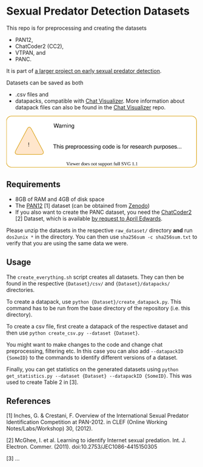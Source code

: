 # Sexual Predator Detection Datasets

This repo is for preprocessing and creating the datasets
- PAN12,
- ChatCoder2 (CC2),
- VTPAN, and
- PANC.

It is part of [a larger project on early sexual predator detection](https://early-sexual-predator-detection.gitlab.io).

Datasets can be saved as both
- .csv files and
- datapacks, compatible with [Chat Visualizer](https://gitlab.com/early-sexual-predator-detection/chat-visualizer). More information about datapack files can also be found in the [Chat Visualizer](https://gitlab.com/early-sexual-predator-detection/chat-visualizer) repo.

![This preprocessing code is for research purposes only. Do not use models trained with this data in practice. It contains many biases and models trained on it will not be able to detect real grooming attempts. For more info, read the paper.](./do_not_use_data.svg)

## Requirements

- 8GB of RAM and 4GB of disk space
- The [PAN12](https://pan.webis.de/clef12/pan12-web/) [1] dataset (can be obtained from [Zenodo](https://zenodo.org/record/3713280))
- If you also want to create the PANC dataset, you need the [ChatCoder2](https://www.chatcoder.com/) [2] Dataset, which is available [by request to April Edwards](https://www.chatcoder.com/data.html).

Please unzip the datasets in the respective `raw_dataset/` directory **and** run `dos2unix *` in the directory. You can then use `sha256sum -c sha256sum.txt` to verify that you are using the same data we were.

## Usage

The `create_everything.sh` script creates all datasets. They can then be found in the respective `{Dataset}/csv/` and `{Dataset}/datapacks/` directories.

To create a datapack, use `python {Dataset}/create_datapack.py`. This command has to be run from the base directory of the repository (i.e. this directory).

To create a csv file, first create a datapack of the respective dataset and then use `python create_csv.py --dataset {Dataset}`.

You might want to make changes to the code and change chat preprocessing, filtering etc. In this case you can also add `--datapackID {SomeID}` to the commands to identify different versions of a dataset.


Finally, you can get statistics on the generated datasets using `python get_statistics.py --dataset {Dataset} --datapackID {SomeID}`. This was used to create Table&nbsp;2 in&nbsp;[3].

## References

[1] Inches, G. & Crestani, F. Overview of the International Sexual Predator Identification Competition at PAN-2012. in CLEF (Online Working Notes/Labs/Workshop) 30, (2012).

[2] McGhee, I. et al. Learning to identify Internet sexual predation. Int. J. Electron. Commer. (2011). doi:10.2753/JEC1086-4415150305

[3] …
